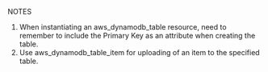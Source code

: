NOTES
1. When instantiating an aws_dynamodb_table resource, need to remember to include the Primary Key as an attribute when creating the table.
2. Use aws_dynamodb_table_item for uploading of an item to the specified table.